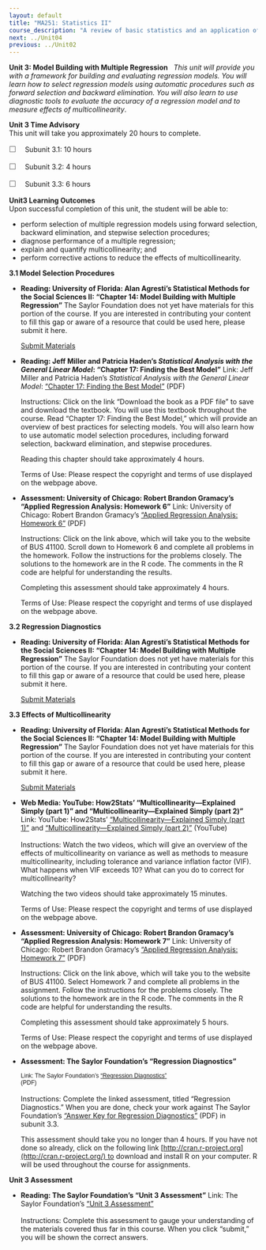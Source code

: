 ```yaml
---
layout: default
title: "MA251: Statistics II"
course_description: "A review of basic statistics and an application of statistical tools and techniques that are routinely used by modern statisticians for building models to analyze complex, multivariate problems."
next: ../Unit04
previous: ../Unit02
---
```

**Unit 3: Model Building with Multiple Regression** <span
id="3"></span> 
*This unit will provide you with a framework for building and evaluating
regression models. You will learn how to select regression models using
automatic procedures such as forward selection and backward elimination.
You will also learn to use diagnostic tools to evaluate the accuracy of
a regression model and to measure effects of multicollinearity*.

**Unit 3 Time Advisory**  
This unit will take you approximately 20 hours to complete.  
  
 <span dir="LTR"><span
style="color: rgb(85, 85, 85); font-family: 'Myriad Pro', 'Gill Sans', 'Gill Sans MT', Calibri, sans-serif; font-size: 16px; line-height: 21px; text-align: left; -webkit-text-size-adjust: none; ">☐
   </span>Subunit 3.1: 10 hours</span>  
  
 <span dir="LTR"><span
style="color: rgb(85, 85, 85); font-family: 'Myriad Pro', 'Gill Sans', 'Gill Sans MT', Calibri, sans-serif; font-size: 16px; line-height: 21px; text-align: left; -webkit-text-size-adjust: none; ">☐
   </span>Subunit 3.2: 4 hours</span>  
  
 <span dir="LTR"><span
style="color: rgb(85, 85, 85); font-family: 'Myriad Pro', 'Gill Sans', 'Gill Sans MT', Calibri, sans-serif; font-size: 16px; line-height: 21px; text-align: left; -webkit-text-size-adjust: none; ">☐
   </span>Subunit 3.3: 6 hours</span>

**Unit3 Learning Outcomes**  
Upon successful completion of this unit, the student will be able to:  
  
-   <span dir="LTR">perform selection of multiple regression models
    using forward selection, backward elimination, and stepwise
    selection procedures;</span>
-   <span dir="LTR">diagnose performance of a multiple
    regression;</span>
-   <span dir="LTR">explain and quantify multicollinearity; and</span>
-   <span dir="LTR">perform corrective actions to reduce the effects of
    multicollinearity.</span>

**3.1 Model Selection Procedures** <span id="3.1"></span> 
-   **Reading: University of Florida: Alan Agresti’s Statistical Methods
    for the Social Sciences II: “Chapter 14: Model Building with
    Multiple Regression”**
    The Saylor Foundation does not yet have materials for this portion
    of the course. If you are interested in contributing your content to
    fill this gap or aware of a resource that could be used here, please
    submit it here.

    [Submit Materials](/contribute/)

-   **Reading: Jeff Miller and Patricia Haden’s *Statistical Analysis
    with the General Linear Model*: “Chapter 17: Finding the Best
    Model”**
    Link: Jeff Miller and Patricia Haden’s *Statistical Analysis with
    the General Linear Model*: [“Chapter 17: Finding the Best
    Model”](http://psy.otago.ac.nz/miller/index.htm#GLMBook) (PDF)  
      
     Instructions: Click on the link “Download the book as a PDF file”
    to save and download the textbook. You will use this textbook
    throughout the course. Read “Chapter 17: Finding the Best Model,”
    which will provide an overview of best practices for selecting
    models. You will also learn how to use automatic model selection
    procedures, including forward selection, backward elimination, and
    stepwise procedures.  
      
     Reading this chapter should take approximately 4 hours.  
      
     Terms of Use: Please respect the copyright and terms of use
    displayed on the webpage above.

-   **Assessment: University of Chicago: Robert Brandon Gramacy’s
    “Applied Regression Analysis: Homework 6”**
    Link: University of Chicago: Robert Brandon Gramacy’s [“Applied
    Regression Analysis: Homework
    6”](http://faculty.chicagobooth.edu/robert.gramacy/teaching.html)
    (PDF)  
      
     Instructions: Click on the link above, which will take you to the
    website of BUS 41100. Scroll down to Homework 6 and complete all
    problems in the homework. Follow the instructions for the problems
    closely. The solutions to the homework are in the R code. The
    comments in the R code are helpful for understanding the results.   
      
     Completing this assessment should take approximately 4 hours.  
      
     Terms of Use: Please respect the copyright and terms of use
    displayed on the webpage above.

**3.2 Regression Diagnostics** <span id="3.2"></span> 
-   **Reading: University of Florida: Alan Agresti’s Statistical Methods
    for the Social Sciences II: “Chapter 14: Model Building with
    Multiple Regression”**
    The Saylor Foundation does not yet have materials for this portion
    of the course. If you are interested in contributing your content to
    fill this gap or aware of a resource that could be used here, please
    submit it here.

    [Submit Materials](/contribute/)

**3.3 Effects of Multicollinearity** <span id="3.3"></span> 
-   **Reading: University of Florida: Alan Agresti’s Statistical Methods
    for the Social Sciences II: “Chapter 14: Model Building with
    Multiple Regression”**
    The Saylor Foundation does not yet have materials for this portion
    of the course. If you are interested in contributing your content to
    fill this gap or aware of a resource that could be used here, please
    submit it here.

    [Submit Materials](/contribute/)

-   **Web Media: YouTube: How2Stats’ “Multicollinearity—Explained Simply
    (part 1)” and “Multicollinearity—Explained Simply (part 2)”**
    Link: YouTube: How2Stats’ [“Multicollinearity—Explained Simply (part
    1)”](http://www.youtube.com/watch?v=Ybzc3AB1E-E) and
    [“Multicollinearity—Explained Simply (part
    2)”](http://www.youtube.com/watch?v=Z_03ZPvM1fM) (YouTube)  
        
     Instructions: Watch the two videos, which will give an overview of
    the effects of multicollinearity on variance as well as methods to
    measure multicollinearity, including tolerance and variance
    inflation factor (VIF). What happens when VIF exceeds 10? What can
    you do to correct for multicollinearity?  
      
     Watching the two videos should take approximately 15 minutes.  
      
     Terms of Use: Please respect the copyright and terms of use
    displayed on the webpage above.

-   **Assessment: University of Chicago: Robert Brandon Gramacy’s
    “Applied Regression Analysis: Homework 7”**
    Link: University of Chicago: Robert Brandon Gramacy’s [“Applied
    Regression Analysis: Homework
    7”](http://faculty.chicagobooth.edu/robert.gramacy/teaching.html)
    (PDF)  
      
     Instructions: Click on the link above, which will take you to the
    website of BUS 41100. Select Homework 7 and complete all problems in
    the assignment. Follow the instructions for the problems closely.
    The solutions to the homework are in the R code. The comments in the
    R code are helpful for understanding the results.  
      
     Completing this assessment should take approximately 5 hours.  
      
     Terms of Use: Please respect the copyright and terms of use
    displayed on the webpage above.

-   **Assessment: The Saylor Foundation’s “Regression Diagnostics”**

    <span
    style="font-size: 9pt; font-family: Arial, sans-serif; background-color: white; background-position: initial initial; background-repeat: initial initial; ">Link:
    The Saylor Foundation’s
    [“](http://www.saylor.org/site/wp-content/uploads/2012/08/MA251-Assessment-for-Unit-3.3-Regression-Diagnostics.FINAL_.pdf)</span><span
    style="font-size:9.0pt;font-family:&quot;Arial&quot;,&quot;sans-serif&quot;">[Regression
    Diagnostics](http://www.saylor.org/site/wp-content/uploads/2012/08/MA251-Assessment-for-Unit-3.3-Regression-Diagnostics.FINAL_.pdf)<span
    style="background-color: white; background-position: initial initial; background-repeat: initial initial; ">[”](http://www.saylor.org/site/wp-content/uploads/2012/08/MA251-Assessment-for-Unit-3.3-Regression-Diagnostics.FINAL_.pdf)
    (PDF)</span>                                                                      
    </span>  
     <span style="background:white"> </span>  
     <span style="background:white">Instructions: Complete the linked
    assessment, titled “</span>Regression Diagnostics.” When you are
    done, check your work against The Saylor Foundation’s
    [“](http://www.saylor.org/site/wp-content/uploads/2012/08/MA251-Assessment-AnswerKeyForUnit-3.3-Regression-Diagnostics.FINAL_.pdf)[Answer
    Key for Regression
    Diagnostics](http://www.saylor.org/site/wp-content/uploads/2012/08/MA251-Assessment-AnswerKeyForUnit-3.3-Regression-Diagnostics.FINAL_.pdf)[”](http://www.saylor.org/site/wp-content/uploads/2012/08/MA251-Assessment-AnswerKeyForUnit-3.3-Regression-Diagnostics.FINAL_.pdf) (PDF)
    in subunit 3.3.<span class="apple-converted-space"> </span>

    This assessment should take you no longer than 4 hours. If you have
    not done so already, click on the following link
    [http://cran.r-project.org](http://cran.r-project.org/) to download
    and install R on your computer. R will be used throughout the course
    for assignments.

**Unit 3 Assessment** <span id="3.4"></span> 
-   **Reading: The Saylor Foundation’s “Unit 3 Assessment”**
    Link: The Saylor Foundation’s [“Unit 3
    Assessment”](http://school.saylor.org/mod/quiz/view.php?id=1320)  
        
     Instructions: Complete this assessment to gauge your understanding
    of the materials covered thus far in this course. When you click
    “submit,” you will be shown the correct answers.


